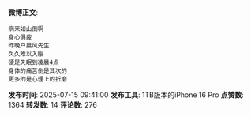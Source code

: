 **微博正文**: 
```
病来如山倒啊
身心俱疲
昨晚户晨风先生
久久难以入眠
硬是失眠到凌晨4点
身体的痛苦倒是其次的
更多的是心理上的折磨
```
**发布时间**: 2025-07-15 09:41:00
**发布工具**: 1TB版本的iPhone 16 Pro
**点赞数**: 1364
**转发数**: 14
**评论数**: 276
